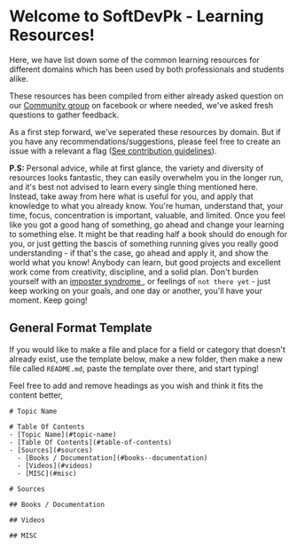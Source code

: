 # Welcome to SoftDevPk - Learning Resources!

Here, we have list down some of the common learning resources for different domains which has been used by both professionals and students alike.

These resources has been compiled from either already asked question on our [Community group](https://www.facebook.com/groups/softdevpk/) on facebook or where needed, we've asked fresh questions to gather feedback.

As a first step forward, we've seperated these resources by domain. But if you have any recommendations/suggestions, please feel free to create an issue with a relevant a flag ([See contribution guidelines](https://github.com/Software-Development-Pakistan/Software-Development-Pakistan.github.io/blob/master/CONTRIBUTING.md)).

**P.S:** Personal advice, while at first glance, the variety and diversity of resources looks fantastic, they can easily overwhelm you in the longer run, and it's best not advised to learn every single thing mentioned here. Instead, take away from here what is useful for you, and apply that knowledge to what you already know. You're human, understand that, your time, focus, concentration is important, valuable, and limited. Once you feel like you got a good hang of something, go ahead and change your learning to something else. It might be that reading half a book should do enough for you, or just getting the bascis of something running gives you really good understanding - if that's the case, go ahead and apply it, and show the world what you know! Anybody can learn, but good projects and excellent work come from creativity, discipline, and a solid plan. Don't burden yourself with an [imposter syndrome ](https://www.youtube.com/watch?v=ZQUxL4Jm1Lo), or feelings of `not there yet` - just keep working on your goals, and one day or another, you'll have your moment. Keep going!

## General Format Template

If you would like to make a file and place for a field or category that doesn't already exist, use the template below, make a new folder, then make a new file called `README.md`, paste the template over there, and start typing!

Feel free to add and remove headings as you wish and think it fits the content better,

```
# Topic Name

# Table Of Contents
- [Topic Name](#topic-name)
- [Table Of Contents](#table-of-contents)
- [Sources](#sources)
  - [Books / Documentation](#books--documentation)
  - [Videos](#videos)
  - [MISC](#misc)

# Sources

## Books / Documentation

## Videos

## MISC
```
